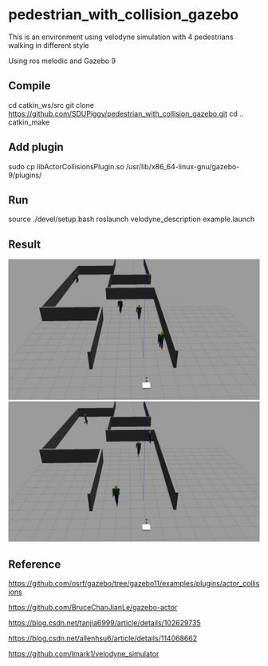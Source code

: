 # pedestrian_with_collision_gazebo
This is an environment using velodyne simulation with 4 pedestrians walking in different style

Using ros melodic and Gazebo 9
## Compile
cd catkin_ws/src
git clone https://github.com/SDUPiggy/pedestrian_with_collision_gazebo.git
cd ..
catkin_make


## Add plugin
sudo cp libActorCollisionsPlugin.so /usr/lib/x86_64-linux-gnu/gazebo-9/plugins/

## Run
source ./devel/setup.bash
roslaunch velodyne_description example.launch

## Result
![image](https://github.com/SDUPiggy/pedestrian_with_collision_gazebo/blob/main/1.jpg)
![image](https://github.com/SDUPiggy/pedestrian_with_collision_gazebo/blob/main/2.jpg)
## Reference
https://github.com/osrf/gazebo/tree/gazebo11/examples/plugins/actor_collisions

https://github.com/BruceChanJianLe/gazebo-actor

https://blog.csdn.net/tanjia6999/article/details/102629735

https://blog.csdn.net/allenhsu6/article/details/114068662

https://github.com/lmark1/velodyne_simulator
